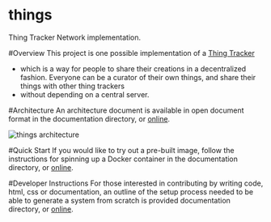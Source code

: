things
======

Thing Tracker Network implementation.

#Overview
This project is one possible implementation of a [Thing Tracker](http://thingtracker.net/)
- which is a way for people to share their creations in a decentralized fashion.
Everyone can be a curator of their own things, and share their things with other thing trackers
- without depending on a central server.

#Architecture
An architecture document is available in open document format in the documentation directory, or [online](markdown/things%20Architecture.md).

![things architecture](https://rawgit.com/derrickoswald/things/master/img/thing%20system.svg "High level architecture diagram")

#Quick Start
If you would like to try out a pre-built image, follow the instructions for spinning up a Docker container in the documentation directory, or [online](markdown/Docker%20Installation%20Instructions.md).

#Developer Instructions
For those interested in contributing by writing code, html, css or documentation, an outline of the setup process
needed to be able to generate a system from scratch is provided documentation directory, or [online](markdown/Developer%20Instructions.md).

